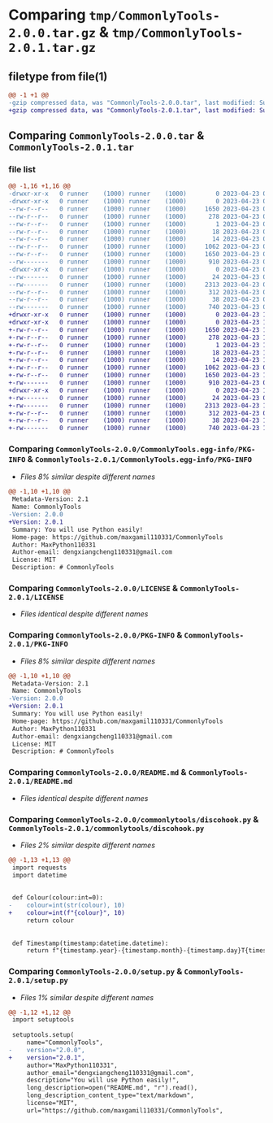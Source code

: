 # Comparing `tmp/CommonlyTools-2.0.0.tar.gz` & `tmp/CommonlyTools-2.0.1.tar.gz`

## filetype from file(1)

```diff
@@ -1 +1 @@
-gzip compressed data, was "CommonlyTools-2.0.0.tar", last modified: Sun Apr 23 06:41:52 2023, max compression
+gzip compressed data, was "CommonlyTools-2.0.1.tar", last modified: Sun Apr 23 14:25:28 2023, max compression
```

## Comparing `CommonlyTools-2.0.0.tar` & `CommonlyTools-2.0.1.tar`

### file list

```diff
@@ -1,16 +1,16 @@
-drwxr-xr-x   0 runner    (1000) runner    (1000)        0 2023-04-23 06:41:52.390236 CommonlyTools-2.0.0/
-drwxr-xr-x   0 runner    (1000) runner    (1000)        0 2023-04-23 06:41:52.390236 CommonlyTools-2.0.0/CommonlyTools.egg-info/
--rw-r--r--   0 runner    (1000) runner    (1000)     1650 2023-04-23 06:41:52.000000 CommonlyTools-2.0.0/CommonlyTools.egg-info/PKG-INFO
--rw-r--r--   0 runner    (1000) runner    (1000)      278 2023-04-23 06:41:52.000000 CommonlyTools-2.0.0/CommonlyTools.egg-info/SOURCES.txt
--rw-r--r--   0 runner    (1000) runner    (1000)        1 2023-04-23 06:41:52.000000 CommonlyTools-2.0.0/CommonlyTools.egg-info/dependency_links.txt
--rw-r--r--   0 runner    (1000) runner    (1000)       18 2023-04-23 06:41:52.000000 CommonlyTools-2.0.0/CommonlyTools.egg-info/requires.txt
--rw-r--r--   0 runner    (1000) runner    (1000)       14 2023-04-23 06:41:52.000000 CommonlyTools-2.0.0/CommonlyTools.egg-info/top_level.txt
--rw-r--r--   0 runner    (1000) runner    (1000)     1062 2023-04-23 04:55:31.000000 CommonlyTools-2.0.0/LICENSE
--rw-r--r--   0 runner    (1000) runner    (1000)     1650 2023-04-23 06:41:52.390236 CommonlyTools-2.0.0/PKG-INFO
--rw-------   0 runner    (1000) runner    (1000)      910 2023-04-23 06:38:57.000000 CommonlyTools-2.0.0/README.md
-drwxr-xr-x   0 runner    (1000) runner    (1000)        0 2023-04-23 06:41:52.390236 CommonlyTools-2.0.0/commonlytools/
--rw-------   0 runner    (1000) runner    (1000)       24 2023-04-23 04:55:26.000000 CommonlyTools-2.0.0/commonlytools/__init__.py
--rw-------   0 runner    (1000) runner    (1000)     2313 2023-04-23 04:55:26.000000 CommonlyTools-2.0.0/commonlytools/discohook.py
--rw-r--r--   0 runner    (1000) runner    (1000)      312 2023-04-23 02:53:39.000000 CommonlyTools-2.0.0/pyproject.toml
--rw-r--r--   0 runner    (1000) runner    (1000)       38 2023-04-23 06:41:52.394236 CommonlyTools-2.0.0/setup.cfg
--rw-------   0 runner    (1000) runner    (1000)      740 2023-04-23 06:40:28.000000 CommonlyTools-2.0.0/setup.py
+drwxr-xr-x   0 runner    (1000) runner    (1000)        0 2023-04-23 14:25:28.270012 CommonlyTools-2.0.1/
+drwxr-xr-x   0 runner    (1000) runner    (1000)        0 2023-04-23 14:25:28.266012 CommonlyTools-2.0.1/CommonlyTools.egg-info/
+-rw-r--r--   0 runner    (1000) runner    (1000)     1650 2023-04-23 14:25:27.000000 CommonlyTools-2.0.1/CommonlyTools.egg-info/PKG-INFO
+-rw-r--r--   0 runner    (1000) runner    (1000)      278 2023-04-23 14:25:28.000000 CommonlyTools-2.0.1/CommonlyTools.egg-info/SOURCES.txt
+-rw-r--r--   0 runner    (1000) runner    (1000)        1 2023-04-23 14:25:27.000000 CommonlyTools-2.0.1/CommonlyTools.egg-info/dependency_links.txt
+-rw-r--r--   0 runner    (1000) runner    (1000)       18 2023-04-23 14:25:27.000000 CommonlyTools-2.0.1/CommonlyTools.egg-info/requires.txt
+-rw-r--r--   0 runner    (1000) runner    (1000)       14 2023-04-23 14:25:27.000000 CommonlyTools-2.0.1/CommonlyTools.egg-info/top_level.txt
+-rw-r--r--   0 runner    (1000) runner    (1000)     1062 2023-04-23 04:55:31.000000 CommonlyTools-2.0.1/LICENSE
+-rw-r--r--   0 runner    (1000) runner    (1000)     1650 2023-04-23 14:25:28.266012 CommonlyTools-2.0.1/PKG-INFO
+-rw-------   0 runner    (1000) runner    (1000)      910 2023-04-23 06:38:57.000000 CommonlyTools-2.0.1/README.md
+drwxr-xr-x   0 runner    (1000) runner    (1000)        0 2023-04-23 14:25:28.266012 CommonlyTools-2.0.1/commonlytools/
+-rw-------   0 runner    (1000) runner    (1000)       24 2023-04-23 04:55:26.000000 CommonlyTools-2.0.1/commonlytools/__init__.py
+-rw-------   0 runner    (1000) runner    (1000)     2313 2023-04-23 14:24:09.000000 CommonlyTools-2.0.1/commonlytools/discohook.py
+-rw-r--r--   0 runner    (1000) runner    (1000)      312 2023-04-23 02:53:39.000000 CommonlyTools-2.0.1/pyproject.toml
+-rw-r--r--   0 runner    (1000) runner    (1000)       38 2023-04-23 14:25:28.270012 CommonlyTools-2.0.1/setup.cfg
+-rw-------   0 runner    (1000) runner    (1000)      740 2023-04-23 14:24:20.000000 CommonlyTools-2.0.1/setup.py
```

### Comparing `CommonlyTools-2.0.0/CommonlyTools.egg-info/PKG-INFO` & `CommonlyTools-2.0.1/CommonlyTools.egg-info/PKG-INFO`

 * *Files 8% similar despite different names*

```diff
@@ -1,10 +1,10 @@
 Metadata-Version: 2.1
 Name: CommonlyTools
-Version: 2.0.0
+Version: 2.0.1
 Summary: You will use Python easily!
 Home-page: https://github.com/maxgamil110331/CommonlyTools
 Author: MaxPython110331
 Author-email: dengxiangcheng110331@gmail.com
 License: MIT
 Description: # CommonlyTools
```

### Comparing `CommonlyTools-2.0.0/LICENSE` & `CommonlyTools-2.0.1/LICENSE`

 * *Files identical despite different names*

### Comparing `CommonlyTools-2.0.0/PKG-INFO` & `CommonlyTools-2.0.1/PKG-INFO`

 * *Files 8% similar despite different names*

```diff
@@ -1,10 +1,10 @@
 Metadata-Version: 2.1
 Name: CommonlyTools
-Version: 2.0.0
+Version: 2.0.1
 Summary: You will use Python easily!
 Home-page: https://github.com/maxgamil110331/CommonlyTools
 Author: MaxPython110331
 Author-email: dengxiangcheng110331@gmail.com
 License: MIT
 Description: # CommonlyTools
```

### Comparing `CommonlyTools-2.0.0/README.md` & `CommonlyTools-2.0.1/README.md`

 * *Files identical despite different names*

### Comparing `CommonlyTools-2.0.0/commonlytools/discohook.py` & `CommonlyTools-2.0.1/commonlytools/discohook.py`

 * *Files 2% similar despite different names*

```diff
@@ -1,13 +1,13 @@
 import requests
 import datetime
 
 
 def Colour(colour:int=0):
-    colour=int(str(colour), 10)
+    colour=int(f"{colour}", 10)
     return colour
 
 
 def Timestamp(timestamp:datetime.datetime):
     return f"{timestamp.year}-{timestamp.month}-{timestamp.day}T{timestamp.hour}:{timestamp.minute}:{timestamp.second}.{timestamp.microsecond}Z"
```

### Comparing `CommonlyTools-2.0.0/setup.py` & `CommonlyTools-2.0.1/setup.py`

 * *Files 1% similar despite different names*

```diff
@@ -1,12 +1,12 @@
 import setuptools
 
 setuptools.setup(
     name="CommonlyTools",
-    version="2.0.0",
+    version="2.0.1",
     author="MaxPython110331",
     author_email="dengxiangcheng110331@gmail.com",
     description="You will use Python easily!",
     long_description=open("README.md", "r").read(),
     long_description_content_type="text/markdown",
     license="MIT",
     url="https://github.com/maxgamil110331/CommonlyTools",
```

